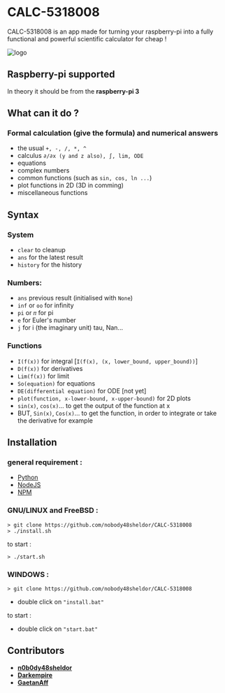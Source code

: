 # CALC-5318008

CALC-5318008 is an app made for turning your raspberry-pi into a fully functional and powerful scientific calculator for cheap !

![logo](https://cdn.discordapp.com/attachments/954359083799023617/957369179240026112/Idee_Logo_Calculette_V2.png)

## Raspberry-pi supported

In theory it should be from the **raspberry-pi 3**

## What can it do ?

 ### Formal calculation (give the formula) and numerical answers
 
- the usual `+, -, /, *, ^`
- calculus `∂/∂x (y and z also), ∫, lim, ODE`
- equations
- complex numbers
- common functions (such as `sin, cos, ln ...`)
- plot functions in 2D (3D in comming)
- miscellaneous functions

## Syntax

### System
- `clear` to cleanup
- `ans` for the latest result
- `history` for the history

### Numbers:
- `ans` previous result (initialised with `None`) 
- `inf` or `oo` for infinity
- `pi` or  `𝜋` for pi
- `e` for Euler's number
- `j` for i (the imaginary unit)
tau, Nan...

### Functions
- `I(f(x))` for integral [`I(f(x), (x, lower_bound, upper_bound))`]
- `D(f(x))` for derivatives
- `Lim(f(x))` for limit
- `So(equation)` for equations
- `DE(differential equation)` for ODE [not yet]
- `plot(function, x-lower-bound, x-upper-bound)` for 2D plots
-  `sin(x)`, `cos(x)`... to get the output of the function at x
- BUT, `Sin(x)`, `Cos(x)`... to get the function, in order to integrate or take the derivative for example

## Installation

###  general requirement :

- [Python](https://www.python.org/)
- [NodeJS](https://nodejs.org/en/)
- [NPM](https://www.npmjs.com/)

### GNU/LINUX and FreeBSD :
```
> git clone https://github.com/nobody48sheldor/CALC-5318008
> ./install.sh
```
to start : 

` > ./start.sh `

### WINDOWS :
```
> git clone https://github.com/nobody48sheldor/CALC-5318008
```
- double click on `"install.bat"`

to start :

- double click on `"start.bat"`


## Contributors

* [**n0b0dy48sheldor**](https://github.com/nobody48sheldor)
* [**Darkempire**](https://github.com/Darkempire78)
* [**GaetanAff**](https://github.com/GaetanAff)

